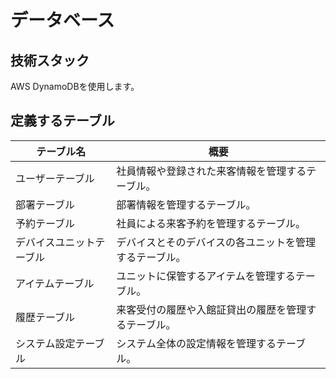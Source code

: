 # データベース

## 技術スタック

AWS DynamoDBを使用します。

## 定義するテーブル

| テーブル名 | 概要 |
| -- | -- |
| ユーザーテーブル | 社員情報や登録された来客情報を管理するテーブル。 |
| 部署テーブル | 部署情報を管理するテーブル。 |
| 予約テーブル | 社員による来客予約を管理するテーブル。 |
| デバイスユニットテーブル | デバイスとそのデバイスの各ユニットを管理するテーブル。 |
| アイテムテーブル | ユニットに保管するアイテムを管理するテーブル。 |
| 履歴テーブル | 来客受付の履歴や入館証貸出の履歴を管理するテーブル。 |
| システム設定テーブル | システム全体の設定情報を管理するテーブル。 |
